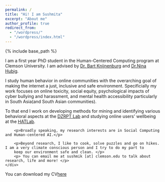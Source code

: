 ```yaml
---
permalink: /
title: "Hi! I am Sushmita"
excerpt: "About me"
author_profile: true
redirect_from: 
  - "/wordpress/"
  - "/wordpress/index.html"
---
```


{% include base_path %}



<div class="container">
    <div class="col-sm-12 col-md-6 col-lg-9 pt-4">
        <p>I am a first year PhD student in the Human-Centered Computing program at Clemson University. I am advised by <u><a href = "https://www.usabart.nl/portfolio/#home.html">Dr. Bart Knijnenburg</a></u> and <u><a href = "https://sites.google.com/view/dzrpt-lab/about?authuser=0">Dr.Nina Hubig</a></u>.
        </p>
        <p>
        I study human behavior in online communities with the overarching goal of making the internet a just, inclusive and safe environment. Specificially my work focuses on online toxicity, social equity, psychological impacts of cyber bullying and harassment, and mental health accessibility particularly in South Asia(and South Asian communities). </p>
		<p>
		To that end I work on developing methods for mining and identifying various behavioral aspects at the <u><a href = "https://sites.google.com/view/dzrpt-lab/projects?authuser=0">DZRPT Lab</a></u> and studying online users' wellbeing at the <u><a href = "http://www.hatlab.org/">HATLab</a></u>. </p>
		
		<p>Broadly speaking, my research interests are in Social Computing and Human-centered AI.</p>
        
		<p>Beyond research, I like to cook, solve puzzles and go on hikes. I am a very climate conscious person and I try to do my part to 
		keep our environment safe and clean. </p>
        <p> You can email me at sushmik [at] clemson.edu to talk about research, life and more! </p>
    </div>
</div>

You can download my CV<a href="files/khan_cv.pdf" download="khan_cv.pdf">here</a>